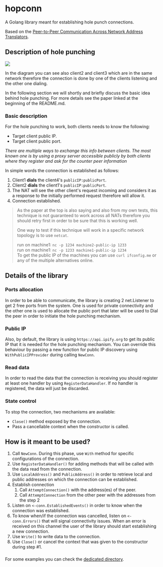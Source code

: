 # hopconn

A Golang library meant for establishing hole punch connections. 

Based on the [Peer-to-Peer Communication Across Network Address Translators](https://bford.info/pub/net/p2pnat/index.html).


## Description of hole punching

![](/Users/andrei.ciobanu/data/workspace/projects/99_experiments/hopconn/docs/architecture.png)

In the diagram you can see also client2 and client3 which are in the same network therefore the connection is done by one of the clients listening and the other one dialing.

In the following section we will shortly and briefly discuss the basic idea behind hole punching. For more details see the paper linked at the beginning of the README.md.
### Basic description
For the hole punching to work, both clients needs to know the following:
* Target client public IP.
* Target client public port.


_There are multiple ways to exchange this info between clients. 
The most known one is by using a proxy server accessible publicly by both clients where they register and ask for the counter peer information_ 

In simple words the connection is established as follows:
1) Client1 **dials** the client4's `publicIP:publicPort`.
2) Client2 **dials** the client1's `publicIP:publicPort`.
3) The NAT will see the other client's request incoming and considers it as a response to the initially performed request therefore will allow it.
4) Connection established.


> As the paper at the top is also saying and also from my own tests, this technique is not guaranteed to work across all NATs therefore you should retry first in order to be sure that this is working well.
> 
> One way to test if this technique will work in a specific network topology is to use `netcat`.
> 
> run on machine1: `nc -p 1234 machine2-public-ip 1233`  
> run on machine1: `nc -p 1233 machine1-public-ip 1234`  
> To get the public IP of the machines you can use `curl ifconfig.me` or any of the multiple alternatives online.

## Details of the library
### Ports allocation
In order to be able to communicate, the library is creating 2 net.Listener to get 2 free ports from the system.
One is used for private connectivity and the other one is used to allocate the public port that later will be used to Dial the peer in order to initiate the hole punching mechanism.

### Public IP
Also, by default, the library is using `https://api.ipify.org` to get its public IP that it is needed for the hole punching mechanism.
You can override this behaviour by passing a new function for public IP discovery using `WithPublicIPProvider` during calling `NewConn`.

### Read data
In order to read the data that the connection is receiving you should register at least one handler by using `RegisterDataHandler`.
If no handler is registered, the data will just be discarded.

### State control
To stop the connection, two mechanisms are available:
* `Close()` method exposed by the connection.
* Pass a cancellable context when the constructor is called.

## How is it meant to be used?
1) Call `NewConn`. During this phase, use `With` method for specific configurations of the connection.
2) Use `RegisterDataHandler()` for adding methods that will be called with the data read from the connection.
3) Use `LocalAddress()` and `PublicAddress()` in order to retrieve local and public addresses on which the connection can be established.
4) Establish connection
   1) Call `AttemptConnection()` with the address(es) of the peer.
   2) Call `AttemptConnection` from the other peer with the addresses from the step 2
5) Listen on `<-conn.EstablishedEvents()` in order to know when the connection was established.
6) To know when/if the connection was cancelled, listen on `<-conn.Errors()` that will signal connectivity issues. When an error is received on this channel the user of the library should start establishing a new connection. 
7) Use `Write()` to write data to the connection.
8) Use `Close()` or cancel the context that was given to the constructor during step #1.

### 
For some examples you can check the [dedicated directory](example).